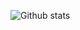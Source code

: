 ![Github stats](https://github-readme-stats.vercel.app/api?username=rawnam&theme=default&count_private=true&show_icons=false&hide_title=false&include_all_commits=false)
